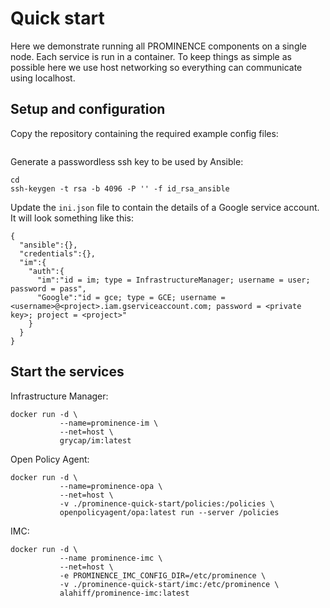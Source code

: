 # Quick start
Here we demonstrate running all PROMINENCE components on a single node. Each service is run in a container. To keep things as simple as possible here we use host networking so everything can communicate using localhost.

## Setup and configuration
Copy the repository containing the required example config files:
```
```
Generate a passwordless ssh key to be used by Ansible:
```
cd 
ssh-keygen -t rsa -b 4096 -P '' -f id_rsa_ansible
```
Update the `ini.json` file to contain the details of a Google service account. It will look something like this:
```
{
  "ansible":{},
  "credentials":{},
  "im":{
    "auth":{
      "im":"id = im; type = InfrastructureManager; username = user; password = pass",
      "Google":"id = gce; type = GCE; username = <username>@<project>.iam.gserviceaccount.com; password = <private key>; project = <project>"
    }
  }
}
```

## Start the services
Infrastructure Manager:
```
docker run -d \
           --name=prominence-im \
           --net=host \
           grycap/im:latest
```
Open Policy Agent:
```
docker run -d \
           --name=prominence-opa \
           --net=host \
           -v ./prominence-quick-start/policies:/policies \
           openpolicyagent/opa:latest run --server /policies
```

IMC:
```
docker run -d \
           --name prominence-imc \
           --net=host \
           -e PROMINENCE_IMC_CONFIG_DIR=/etc/prominence \
           -v ./prominence-quick-start/imc:/etc/prominence \
           alahiff/prominence-imc:latest
```           
